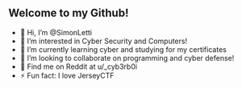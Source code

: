 ## Welcome to my Github!

- 👋 Hi, I’m @SimonLetti
- 👀 I’m interested in Cyber Security and Computers!
- 🌱 I’m currently learning cyber and studying for my certificates
- 💞️ I’m looking to collaborate on programming and cyber defense!
- 👾 Find me on Reddit at u/_cyb3rb0i
- ⚡ Fun fact: I love JerseyCTF

<!---
SimonLetti/SimonLetti is a ✨ special ✨ repository because its `README.md` (this file) appears on your GitHub profile.
You can click the Preview link to take a look at your changes.
--->
